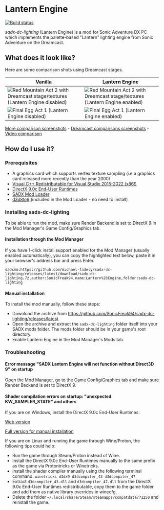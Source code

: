 # Lantern Engine
[![Build status](https://ci.appveyor.com/api/projects/status/0xab7rqxy33nv835?svg=true)](https://ci.appveyor.com/project/SonicFreak94/sadx-dc-lighting)

*sadx-dc-lighting* (Lantern Engine) is a mod for Sonic Adventure DX PC which implements the palette-based "Lantern" lighting engine from Sonic Adventure on the Dreamcast.

## What does it look like?

Here are some comparison shots using Dreamcast stages.

| Vanilla | Lantern Engine |
| - | - |
| ![Red Mountain Act 2 with Dreamcast stage/textures (Lantern Engine disabled)](https://i.imgur.com/5SOaKWt.png) | ![Red Mountain Act 2 with Dreamcast stage/textures (Lantern Engine enabled)](https://i.imgur.com/b3d5djD.png) |
| ![Final Egg Act 1 (Lantern Engine disabled)](https://i.imgur.com/UZbb85Y.png) | ![Final Egg Act 1 (Lantern Engine enabled)](https://i.imgur.com/PkCDwtO.png) |

[More comparison screenshots](https://imgur.com/a/J7fZx) - [Dreamcast comparisons screenshots](https://imgur.com/a/Fedr2) - [Video comparison](https://youtu.be/7hcG_I9YvxA)

## How do I use it?

### Prerequisites
- A graphics card which supports vertex texture sampling (i.e a graphics card released more recently than the year 2000)
- [Visual C++ Redistributable for Visual Studio 2015-2022 (x86!)](https://aka.ms/vs/17/release/vc_redist.x86.exe)
- [DirectX 9.0c End-User Runtimes](https://www.microsoft.com/en-us/download/details.aspx?id=8109)
- [SADX Mod Loader](https://github.com/X-Hax/sadx-mod-loader)
- [d3d8to9](https://github.com/crosire/d3d8to9) (included in the Mod Loader - no need to install)

### Installing sadx-dc-lighting

To be able to run the mod, make sure Render Backend is set to DirectX 9 in the Mod Manager's Game Config/Graphics tab.

#### Installation through the Mod Manager

If you have 1-click install support enabled for the Mod Manager (usually enabled automatically), you can copy the highlighted text below, paste it in your browser's address bar and press Enter.

`sadxmm:https://github.com/michael-fadely/sadx-dc-lighting/releases/latest/download/sadx-dc-lighting.7z,author:SonicFreak94,name:Lantern%20Engine,folder:sadx-dc-lighting`

#### Manual installation
To install the mod manually, follow these steps:
- Download the archive from https://github.com/SonicFreak94/sadx-dc-lighting/releases/latest.
- Open the archive and extract the `sadx-dc-lighting` folder itself into your SADX mods folder. The mods folder should be in your game's root directory.
- Enable Lantern Engine in the Mod Manager's Mods tab.

### Troubleshooting


#### Error message "SADX Lantern Engine will not function without Direct3D 9" on startup

Open the Mod Manager, go to the Game Config/Graphics tab and make sure Render Backend is set to DirectX 9.

#### Shader compilation errors on startup: "unexpected KW_SAMPLER_STATE" and others

If you are on Windows, install the DirectX 9.0c End-User Runtimes:

[Web version](https://www.microsoft.com/en-us/download/details.aspx?id=35)

[Full version for manual installation](https://www.microsoft.com/en-us/download/details.aspx?id=8109)

If you are on Linux and running the game through Wine/Proton, the following tips could help:

- Run the game through Steam/Proton instead of Wine.
- Install the DirectX 9.0c End-User Runtimes manually to the same prefix as the game via Protontricks or Winetricks.
- Install the shader compiler manually using the following terminal command: `winetricks d3dx9 d3dcompiler_43 d3dcompiler_47`
- Extract `d3dcompiler_43.dll` and `d3dcompiler_47.dll` from the DirectX 9.0c End-User Runtimes redistributable, copy them to the game folder and add them as native library overrides in winecfg.
- Delete the folder `~/.local/share/Steam/steamapps/compatdata/71250` and reinstall the game.
